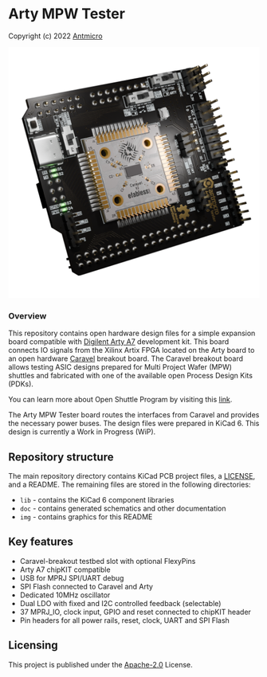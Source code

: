# Arty MPW Tester

Copyright (c) 2022 [Antmicro](https://www.antmicro.com)

![MPW tester Arty](/img/arty-mpw-tester.png)

### Overview

This repository contains open hardware design files for a simple expansion board compatible with [Digilent Arty A7](https://digilent.com/shop/arty-a7-artix-7-fpga-development-board/) development kit.
This board connects IO signals from the Xilinx Artix FPGA located on the Arty board to an open hardware [Caravel](https://github.com/efabless/caravel_board) breakout board.
The Caravel breakout board allows testing ASIC designs prepared for Multi Project Wafer (MPW) shuttles and fabricated with one of the available open Process Design Kits (PDKs).

You can learn more about Open Shuttle Program by visiting this [link](https://efabless.com/open_shuttle_program).

The Arty MPW Tester board routes the interfaces from Caravel and provides the necessary power buses.
The design files were prepared in KiCad 6. This design is currently a Work in Progress (WiP).

## Repository structure

The main repository directory contains KiCad PCB project files, a [LICENSE](LICENSE), and a README.
The remaining files are stored in the following directories:

* `lib` - contains the KiCad 6 component libraries
* `doc` - contains generated schematics and other documentation
* `img` - contains graphics for this README

## Key features

* Caravel-breakout testbed slot with optional FlexyPins
* Arty A7 chipKIT compatible
* USB for MPRJ SPI/UART debug
* SPI Flash connected to Caravel and Arty
* Dedicated 10MHz oscillator
* Dual LDO with fixed and I2C controlled feedback (selectable)
* 37 MPRJ_IO, clock input, GPIO and reset connected to chipKIT header
* Pin headers for all power rails, reset, clock, UART and SPI Flash

## Licensing

This project is published under the [Apache-2.0](LICENSE) License.
